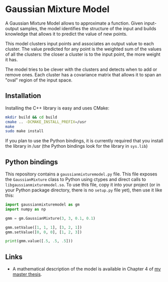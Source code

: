 # Gaussian Mixture Model

A Gaussian Mixture Model allows to approximate a function. Given input-output samples, the model identifies the structure of the input and builds knowledge that allows it to predict the value of new points.

This model clusters input points and associates an output value to each cluster. The value predicted for any point is the weighted sum of the values of all the clusters: the closer a cluster is to the input point, the more weight it has.

The model tries to be clever with the clusters and detects when to add or remove ones. Each cluster has a covariance matrix that allows it to span an "oval" region of the input space.

## Installation

Installing the C++ library is easy and uses CMake:

```bash
mkdir build && cd build
cmake .. -DCMAKE_INSTALL_PREFIX=/usr
make
sudo make install
```

If you plan to use the Python bindings, it is currently required that you install the library in /usr (the Python bindings look for the library in `sys.lib`)

## Python bindings

This repository contains a `gaussianmixturemodel.py` file. This file exposes the `GaussianMixture` class to Python using ctypes and direct calls to `libgaussianmixturemodel.so`. To use this file, copy it into your project (or in your Python package directory, there is no `setup.py` file yet), then use it like this:

```python
import gaussianmixturemodel as gm
import numpy as np

gmm = gm.GaussianMixture(3, 3, 0.1, 0.1)

gmm.setValue([1, 1, 1], [3, 2, 1])
gmm.setValue([0, 0, 0], [1, 2, 3])

print(gmm.value([.5, .5, .5]))
```

## Links

* A mathematical description of the model is available in Chapter 4 of [my master thesis](http://steckdenis.be/files/master_thesis.pdf).